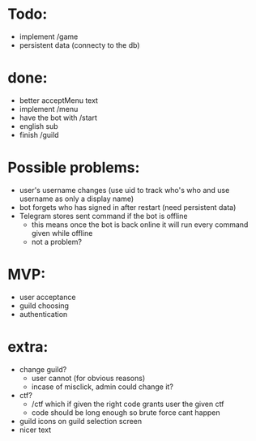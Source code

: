 # Todo:
- implement /game
- persistent data (connecty to the db)

# done:
- better acceptMenu text
- implement /menu
- have the bot with /start
- english sub
- finish /guild

# Possible problems:
- user's username changes (use uid to track who's who and use username as only a display name)
- bot forgets who has signed in after restart (need persistent data)
- Telegram stores sent command if the bot is offline
	- this means once the bot is back online it will run every command given while offline
	- not a problem?

# MVP:
- user acceptance
- guild choosing
- authentication

# extra:
- change guild?
	- user cannot (for obvious reasons)
	- incase of misclick, admin could change it?
- ctf?
	- /ctf which if given the right code grants user the given ctf
	- code should be long enough so brute force cant happen
- guild icons on guild selection screen
- nicer text




